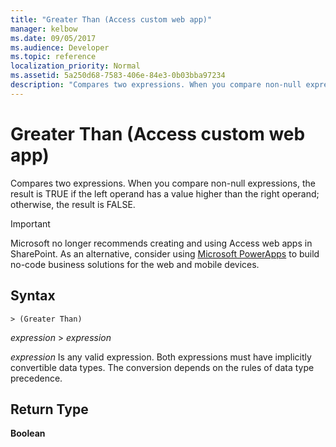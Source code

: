 ```yaml
---
title: "Greater Than (Access custom web app)"
manager: kelbow
ms.date: 09/05/2017
ms.audience: Developer
ms.topic: reference
localization_priority: Normal
ms.assetid: 5a250d68-7583-406e-84e3-0b03bba97234
description: "Compares two expressions. When you compare non-null expressions, the result is TRUE if the left operand has a value higher than the right operand; otherwise, the result is FALSE."
---
```


# Greater Than (Access custom web app)

Compares two expressions. When you compare non-null expressions, the result is TRUE if the left operand has a value higher than the right operand; otherwise, the result is FALSE.
  
> [!IMPORTANT]
> Microsoft no longer recommends creating and using Access web apps in SharePoint. As an alternative, consider using [Microsoft PowerApps](https://powerapps.microsoft.com/en-us/) to build no-code business solutions for the web and mobile devices. 
  
## Syntax

`> (Greater Than)`

*expression*  \>  *expression* 
  
*expression*  Is any valid expression. Both expressions must have implicitly convertible data types. The conversion depends on the rules of data type precedence. 
  
## Return Type

**Boolean**
  

